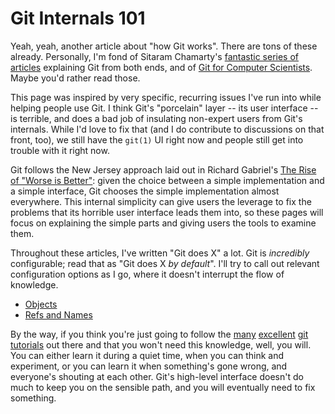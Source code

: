 # Git Internals 101

Yeah, yeah, another article about "how Git works". There are tons of these
already. Personally, I'm fond of Sitaram Chamarty's [fantastic series of
articles](http://gitolite.com/master-toc.html) explaining Git from both ends,
and of [Git for Computer
Scientists](http://eagain.net/articles/git-for-computer-scientists/). Maybe
you'd rather read those.

This page was inspired by very specific, recurring issues I've run into while
helping people use Git. I think Git's "porcelain" layer -- its user interface
-- is terrible, and does a bad job of insulating non-expert users from Git's
internals. While I'd love to fix that (and I do contribute to discussions on
that front, too), we still have the `git(1)` UI right now and people still get
into trouble with it right now.

Git follows the New Jersey approach laid out in Richard Gabriel's [The Rise of
"Worse is Better"](http://www.dreamsongs.com/RiseOfWorseIsBetter.html): given
the choice between a simple implementation and a simple interface, Git chooses
the simple implementation almost everywhere. This internal simplicity can give
users the leverage to fix the problems that its horrible user interface leads
them into, so these pages will focus on explaining the simple parts and giving
users the tools to examine them.

Throughout these articles, I've written "Git does X" a lot. Git is
_incredibly_ configurable; read that as "Git does X _by default_". I'll try to
call out relevant configuration options as I go, where it doesn't interrupt
the flow of knowledge.

* [Objects](objects)
* [Refs and Names](refs-and-names)

By the way, if you think you're just going to follow the
[many](http://git-scm.com/documentation)
[excellent](http://www.atlassian.com/git/tutorial)
[git](http://try.github.io/levels/1/challenges/1)
[tutorials](https://www.kernel.org/pub/software/scm/git/docs/gittutorial.html)
out there and that you won't need this knowledge, well, you will. You can
either learn it during a quiet time, when you can think and experiment, or you
can learn it when something's gone wrong, and everyone's shouting at each
other. Git's high-level interface doesn't do much to keep you on the sensible
path, and you will eventually need to fix something.